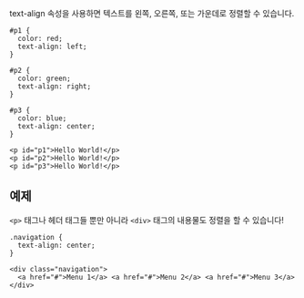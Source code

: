text-align 속성을 사용하면 텍스트를 왼쪽, 오른쪽, 또는 가운데로 정렬할 수 있습니다.

```
#p1 {
  color: red;
  text-align: left;
}

#p2 {
  color: green;
  text-align: right;
}

#p3 {
  color: blue;
  text-align: center;
}
```
```
<p id="p1">Hello World!</p>
<p id="p2">Hello World!</p>
<p id="p3">Hello World!</p>
```

## 예제
`<p>` 태그나 헤더 태그들 뿐만 아니라 `<div>` 태그의 내용물도 정렬을 할 수 있습니다!
```
.navigation {
  text-align: center;
}
```
```
<div class="navigation">
  <a href="#">Menu 1</a> <a href="#">Menu 2</a> <a href="#">Menu 3</a>
</div>
```
